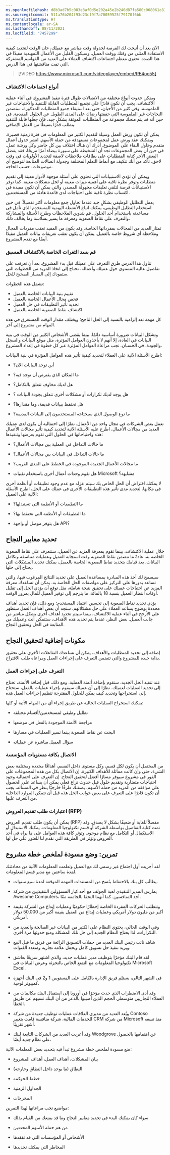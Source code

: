 ```yaml
---
ms.openlocfilehash: d8b3ad7b5c083e3af0d5e202a45e2b246d87fa580c068061c81205f46023a41c
ms.sourcegitcommit: 511a76b204f93d23cf9f7a70059525f79170f6bb
ms.translationtype: HT
ms.contentlocale: ar-SA
ms.lasthandoff: 08/11/2021
ms.locfileid: "7457299"
---
```

الآن بعد أن أتيحت لك الفرصة لجدولة وقت مباشر مع عميلك، حان الوقت لتحديد كيفية الاستفادة المثلى من وقتك ووقت العميل. وسيكون القليل من الأعمال التمهيدية مفيدًا في هذا الصدد. تحتوي معظم اجتماعات اكتشاف العملاء على العديد من القواسم المشتركة التي تمت مناقشتها في هذا الدرس.

> [!VIDEO https://www.microsoft.com/videoplayer/embed/RE4oc55]

### <a name="types-of-discovery-meetings"></a>أنواع اجتماعات الاكتشاف

ويمكن حدوث أنواع مختلفة من الاتصالات طوال فترة تنفيذ المشروع. في أثناء عملية الاكتشاف، يجب أن تكون قادرًا على تجميع المتطلبات القابلة للتنفيذ والاحتياجات غير الملموسة. وفي كثير من الأحيان، حتى بعد استيفاء جميع المتطلبات المذكورة، ستضمن النجاحات غير الملموسة التي حققتها رضاك على المدى الطويل عن الحلول المقدمة. في حين أنه قد يتم منحك مجموعة من المتطلبات الموثقة بشكلٍ جيد، فإن جعلها قابلة للتنفيذ يتطلب قدرًا بسيطًا من العمل الإضافي.

يمكن أن تكون ورش العمل وسيلة لتقديم الكثير من المعلومات في فترة زمنية قصيرة. ويمكنك عقد ورش عمل لمجموعات مستهدفة من حملة الأسهم. انشر جدول أعمال متقدم وحاول البقاء على الموضوع. أدرك أن هناك اختلاف بين كل حاضر وكل ورشة عمل. في حين أن بعض المجموعات تجد أن الشخبطة على سبورة بيضاء أمرًا مريحًا، فقد يفضل البعض الآخر كتابة المتطلبات على بطاقات ملاحظات لاصقة لتحديد الأولويات في وقت لاحق. تأكد من أنك تتكيف مع أنماط التعلم المختلفة وجدولة اتصالات المتابعة لتوضيح أي موضوعات، حسب الحاجة.

ويمكن أن تؤدي الاستبيانات التي تحتوي على أسئلة موجهة لأدوار معينة إلى تقديم متطلبات وتوفر نظرة ثاقبة على أهمية ميزات معينة أو لحل مشكلات معينة. كما توفر الاستبيانات فرصة لتلقي تعليقات مجهولة المصدر، والتي يمكن أن تكون مفيدة في اكتساب نظرة ثاقبة على احتياجات لدى قاعدة هادئة من المستخدمين.

يعمل التظليل الوظيفي بشكلٍ جيد عندما تحاول جمع معلومات أكثر تفصيلاً.
في حين استخدام التظليل الوظيفي، يمكنك اتباع الأنشطة اليومية للمستخدم الذي تأمل في مساعدته باستخدام أحد الحلول. قم بتدوين الملاحظات وطرح الأسئلة والمشاركة والتعرف على نقاط الصعوبة ومعرفة ما يسير بسلاسة وما يخالف ذلك.

تمتاز العديد من المجالات بمفرداتها الخاصة. وقد يكون من المفيد تعقب مفردات المجال وملاحظة أي شروط خاصة بالعميل.
يمكن أن يكون تعقب تعريفات بيانات العميل مفيدًا أيضًا مع تقدم المشروع.

### <a name="fill-in-the-gaps-of-your-pre-discovery"></a>قم بسد الثغرات الخاصة بالاكتشاف المسبق

تناول هذا الدرس طرق التعرف على عميلك قبل بدء المشروع. بعد أن تعرفت على تفاصيل عالية المستوى حول عميلك وأعماله، تحتاج إلى اتخاذ المزيد من الخطوات التي ستقودك إلى المسار الصحيح للحل. 

تشمل هذه الخطوات: 

- تقييم بنية البيانات الخاصة بالعميل
- فحص مجال الأعمال الخاصة بالعميل 
- تحديد تأثير التطبيقات في حل العميل 
- اكتشاف نقاط الصعوبة الخاصة بالعميل. 

كل مهمة تعد إلزامية بالنسبة إلى الحل الناجح؛ ويختلف مقدار الوقت المستغرق في هذه المهام من مشروع إلى آخر.

وتشكل البيانات ضرورة أساسية دائمًا. بينما يقضي الأشخاص الكثير من الوقت في بنية البيانات في العادة، إلا أنهم لا يأخذون العوامل المؤثرة، مثل موقع البيانات والسجل والجودة، في الحسبان. تجب مراعاة العوامل المؤثرة عبر كل خطوة في إعداد المشروع. 

اطرح الأسئلة الآتية على العملاء لتحديد كيفية تأثير هذه العوامل المؤثرة في بنية البيانات:

-   أين توجد البيانات الآن؟

-   ما المكان الذي يفترض أن توجد فيه؟

-   هل لديك مخاوف تتعلق بالتكامل؟

-   هل يوجد لديك تكرارات أو مشكلات أخرى تتعلق بجودة البيانات ؟

-   هل تحتفظ ببيانات قديمة، وما مقدارها؟

-   ما نوع الوصول الذي سيحتاجه المستخدمون إلى البيانات القديمة؟

تعمل بعض الشركات في مجال واحد من الأعمال. نظرًا إلى احتمالية أن يكون لدى عميلك العديد من مجالات الأعمال، اطرح عليه الأسئلة الآتية لتحديد كيفية تأثير مجالات الأعمال هذه واحتياجاتها في الحلول التي تقوم بعرضها وتنفيذها:

-   ما حالات التداخل في العملية بين مجالات الأعمال؟

-   ما حالات التداخل في البيانات بين مجالات الأعمال؟

-   ما مجالات الأعمال الجديدة الموجودة في الخطط على المدى القريب؟

-   هل تقوم وحدات أعمال أخرى باستخدام تقنيات Microsoft مشابهة؟

لا يمكنك افتراض أن الحل الخاص بك سيتم عزله مع عدم وجود تطبيقات أو أنظمة أخرى في مكانها. لتحديد مدى تأثير هذه التطبيقات الأخرى في عملك على الحل، اطرح الأسئلة الآتية على العميل:

-   ما التطبيقات أو الأنظمة التي تستبدلها؟

-   ما التطبيقات أو الأنظمة التي تحتفظ بها؟

-   هل يتوفر موصل أو واجهة API؟

## <a name="define-success-criteria"></a>تحديد معايير النجاح

خلال عملية الاكتشاف، بينما تقوم بمعرفة المزيد عن العميل، ستتعرف على نقاط الصعوبة الخاصة به. عادةً ما تتضمن نقاط الصعوبة وقت استجابة العميل وعمليات متناسقة وتكامل البيانات. بعد قيامك بتحديد نقاط الصعوبة الخاصة بالعميل، يمكنك تحديد المشكلات التي يحتاج إلى حلها. 

سيسمح لك أخذ هذه المبادرة بمساعدة العميل على تحديد النتائج المرغوب فيها، والتي تساعد بدورها على التركيز على مواصفات الحل الخاصة به. يمكن أن تساعدك معرفة المزيد عن احتياجات عميلك على تحقيق نتيجة شاملة، مثل توقع أن يؤدي الحل إلى تقليل أوقات انتظار العميل بنسبة 18 بالمائة، ما يترجم إلى توفير العميل للمال بمرور الوقت.

يؤدي تحديد نقاط الصعوبة إلى تحسين اعتماد المستخدم؛ ومع ذلك، فإن تحديد أهداف محددة بوضوح يساعد العملاء على حل مشكلاتهم. ستجد أن بعض أهداف العمل ستظهر على الأرجح في أثناء عملية الاكتشاف، بينما سيتم تحديد أهداف أخرى بشكل مباشر من جانب العميل. بغض النظر، عندما يتم تحديد هذه الأهداف، ستتمكن أنت وعميلك من المتابعة في الحل وتحقيق النجاح. 


## <a name="additional-components-to-success"></a>مكونات إضافية لتحقيق النجاح

إضافة إلى تحديد المتطلبات والأهداف، يمكن أن تساعدك التفاعلات الأخرى على تحقيق بداية جيدة للمشروع والتي تتضمن التعرف على إجراءات العمل ومراعاة طلب الاقتراح.

### <a name="learn-business-processes"></a>التعرف على إجراءات العمل

عند تنفيذ الحل الجديد، ستقوم بإضافة أتمتة العملية. ومع ذلك، قبل إضافة الأتمتة، تحتاج إلى تحديد العمليات لعميلك. نظرًا إلى أن عميلك سيقوم بإجراء عمليات بالفعل، ستحتاج إلى استخراجها وتحديد كيف يمكن للحلول المقترحة تنظيم إجراءات العمل هذه.

يمكنك استخراج العمليات الحالية عن طريق إجراء أي من المهام الآتية أو كلها:

-   تظليل وظيفي لمستخدمين/أقسام مختلفة

-   مراجعة الأتمتة الموجودة بالفعل في موضعها

-   البحث عن نقاط الصعوبة بينما تسير العمليات في مسارها

-   سؤال العميل مباشرة عن عملياته

### <a name="connect-with-all-levels-of-the-organization"></a>الاتصال بكافة مستويات المؤسسة

من المحتمل أن يكون لكل قسم، وكل مستوى داخل القسم، أهدافًا محددة ومختلفة بعض الشيء، حتى وإن كانت مماثلة للأهداف الكبيرة. إن الاتصال بكل من هذه المجموعات على الفور في مشروع سيوفر مسارًا أفضل لتحقيق النجاح. إن التعرف على احتمالية وجود احتياجات متضاربة وتقديم حلول قبل حدوث نزاع فعلي يمكن أن يساعد على الحصول على موافقة من المزيد من حملة الأسهم. بصفتك طرفًا خارجيًا ينظر في المسألة، يجب أن تكون قادرًا على التعرف على بعض جوانب الحل هذه قبل أن تتمكن الموارد الداخلية من التعرف عليها.

### <a name="rfp-considerations"></a>اعتبارات طلب تقديم العروض (RFP)

يمكن أن يكون طلب تقديم العروض (RFP) مفصلاً للغاية أو ضعيفًا بشكل لا يصدق. وقد تمت كتابة التفاصيل بواسطة الشركة أو قسم تكنولوجيا المعلومات. يمكنك الاستبدال أو الاستكمال أو التكامل مع نظام موجود. وتؤثر كافة هذه العوامل على ما يراه في أحد العروض وتؤثر في الطريقة التي نقدم لنا للعثور علي حل لها.

## <a name="exercise-draft-a-project-plan-summary"></a>تمرين: وضع مسودة لملخص خطة مشروع

لقد أجريت أول اجتماع غير رسمي لك مع العميل وتعلمت المعلومات الآتية من محادثتك لمدة ساعتين مع مدير قسم المعلومات.

-   يطالَب كل بنك بالاحتفاظ بنُسخ من المستندات المهمة الموقعة لمدة سبع سنوات.

-   يمارس المدير التنفيذي لعبة الجولف مع أحد كبار المسؤولين التنفيذيين من شركة Awesome Computers، أحد المنافسين. كما أنهما التحقا بالجامعة معًا.

-   وتتطلب الحركات المفردة الخاصة إخطارًا حكوميًا وعمليات إيداع من الشركة بقيمة أكبر من مليون دولار أمريكي وعمليات إيداع من العميل بقيمة أكبر من 50,000 دولار أمريكي.

-   وفي الوقت الحالي، يحتوي النظام على الكثير من البيانات غير الصالحة والعديد من التكرارات، لذا يحتاج النظام الجديد إلى حل تلك المشكلة ومنع حدوثها مرة أخرى.

-   شاهد نائب رئيس البنك العديد من حملات التسويق الرائعة من فريق ما قبل البيع ويريد تنفيذ حل تسويق كامل ويحمل علامة تجارية ومتعدد القنوات.

-   لقد قام البنك مؤخرًا بتوظيف مدير عمليات جديد، والذي اشتهر سريعًا بعاشق تكنولوجيا المعلومات مع التمتع الخاص بالتجزئة وعرض البيانات في Microsoft Excel.

-   في الشهر التالي، يستلم فريق الإدارة بالكامل على المستويين 1 و2 في البنك أجهزة كمبيوتر لوحية.

-   وقد أدى الاضطراب الذي حدث مؤخرًا في أوروبا إلى استقبال البنك مكالمات من العملاء التجاريين متوسطي الحجم الذين أصيبوا بالذعر من أن البنك نسيهم عن طريق الخطأ.

-   ويُعد العديد من مديري العلاقات عمليات توظيف جديدة من شركة Contoso للخدمات المالية، شركة منافسة قامت بتغيير CRM من شركة Microsoft منذ تسعه أشهر تقريبًا.

-   وقد أعربت العديد من الشركات التابعة لبنك Woodgrove عن اهتمامها بالحصول على نظام جديد أيضًا.

ضع مسودة لملخص خطة مشروع تبدأ فيه بتحديد بعض المعلمات الآتية:

-   بيان المشكلات، أهداف العمل، أهداف المشروع

-   النطاق (ما يوجد داخل النطاق وخارجه)

-   خطط الحوكمة

-   الجداول الزمنية

-   المخرجات

مواضيع تجب مراعاتها لهذا التمرين:

- سواء كان يمكنك البدء في تحديد معايير النجاح وما قد يمنعك من القيام بذلك

- من هم حملة الأسهم المحددين

- الأشخاص أو المؤسسات التي قد تفقدها 

- المخاطر التي يمكنك تحديدها
